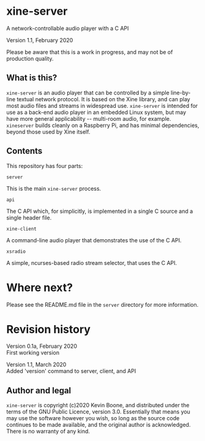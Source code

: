 # xine-server

A network-controllable audio player with a C API

Version 1.1, February 2020

Please be aware that this is a work in progress, and may not be of
production quality.

## What is this?

`xine-server` is an audio player that can be controlled by a simple
line-by-line textual network protocol. It is based on the Xine library, and can
play most audio files and streams in widespread use. `xine-server` is intended
for use as a back-end audio player in an embedded Linux system, but may have
more general applicability -- multi-room audio, for example.  `xineserver`
builds cleanly on a Raspberry Pi, and has minimal dependencies, beyond those
used by Xine itself. 

## Contents

This repository has four parts:

`server`

This is the main `xine-server` process.

`api`

The C API which, for simplicitly, is implemented in a single C source and
a single header file.

`xine-client`

A command-line audio player that demonstrates the use of the C API.

`xsradio`

A simple, ncurses-based radio stream selector, that uses the C API.

# Where next?

Please see the README.md file in the `server` directory for more information.

# Revision history

Version 0.1a, February 2020<br/>
First working version

Version 1.1, March 2020<br/>
Added 'version' command to server, client, and API

## Author and legal

`xine-server` is copyright (c)2020 Kevin Boone, and distributed under the
terms of the GNU Public Licence, version 3.0. Essentially that means
you may use the software however you wish, so long as the source
code continues to be made available, and the original author is
acknowledged. There is no warranty of any kind.


